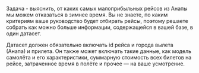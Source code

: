 Задача - выяснить, от каких самых малоприбыльных рейсов из Анапы мы можем отказаться в зимнее время. Вы не знаете, по каким критериям ваше руководство будет отбирать рейсы, поэтому решаете собрать как можно больше информации, содержащейся в вашей базе, в один датасет. 

Датасет должен обязательно включать id рейса и города вылета (Анапа) и прилета. Он также  может включать такие данные, как модель самолёта и его характеристики, суммарную стоимость всех билетов на рейсе, затраченное время в полёте и прочее — на ваше усмотрение.
